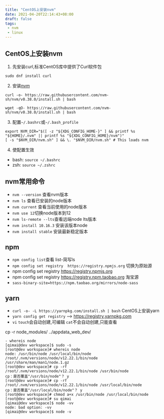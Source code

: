 ```yaml
---
title: "CentOS上安装nvm"
date: 2021-04-20T22:14:43+08:00
draft: false
tags:
 - nvm
 - linux
---
```

## CentOS上安装nvm
1. 先安装curl,标准CentOS库中提供了Curl软件包
```shell
sudo dnf install curl
```
2. 安装[nvm](https://github.com/nvm-sh/nvm)
```shell
curl -o- https://raw.githubusercontent.com/nvm-sh/nvm/v0.38.0/install.sh | bash

wget -qO- https://raw.githubusercontent.com/nvm-sh/nvm/v0.38.0/install.sh | bash
```
3. 配置`~/.bashrc`或`~/.bash_profile`
```shell
export NVM_DIR="$([ -z "${XDG_CONFIG_HOME-}" ] && printf %s "${HOME}/.nvm" || printf %s "${XDG_CONFIG_HOME}/nvm")"
[ -s "$NVM_DIR/nvm.sh" ] && \. "$NVM_DIR/nvm.sh" # This loads nvm
```
4. 使配置生效
- bash: `source ~/.bashrc`
- zsh: `source ~/.zshrc`
  
## nvm常用命令
- `nvm --version` 查看nvm版本
- `nvm ls` 查看已安装的node版本
- `nvm current` 查看当前使用的node版本
- `nvm use 12`切换node版本到12
- `nvm ls-remote --lts`查看远端node lts版本
- `nvm install 10.16.3` 安装该版本node
- `nvm install stable` 安装最新稳定版本


## npm
- `npm config list`查看  list-简写ls
- `npm config set registry  https://registry.npmjs.org` 切换为原始源
- npm config set registry https://registry.npmjs.org
- npm config set registry https://registry.npm.taobao.org 淘宝源
- `sass-binary-site=https://npm.taobao.org/mirrors/node-sass`

## yarn
- `curl -o- -L https://yarnpkg.com/install.sh | bash` CentOS上安装yarn
- `yarn config get registry` --> https://registry.yarnpkg.com
- `vi` `touch`会自动创建,可编辑  `cat`不会自动创建,只能查看

cp -r node_modules/ ../appdata_web_dev/

```
- whereis node
[qimai@dev workspace]$ sudo -s
[root@dev workspace]# whereis node
node: /usr/bin/node /usr/local/bin/node /root/.nvm/versions/node/v12.22.1/bin/node /usr/share/man/man1/node.1.gz
[root@dev workspace]# cp -rf /root/.nvm/versions/node/v12.22.1/bin/node /usr/bin/node
cp：是否覆盖"/usr/bin/node"？ y
[root@dev workspace]# cp -rf /root/.nvm/versions/node/v12.22.1/bin/node /usr/local/bin/node
cp：是否覆盖"/usr/local/bin/node"？ y
[root@dev workspace]# chmod a+x /usr/bin/node /usr/local/bin/node
[root@dev workspace]# su qimai
[qimai@dev workspace]$ node -vv
node: bad option: -vv
[qimai@dev workspace]$ node -v
```
